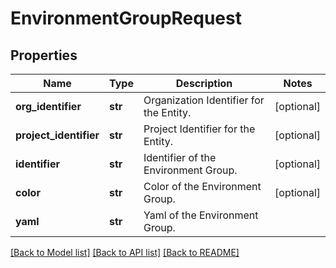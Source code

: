 # EnvironmentGroupRequest

## Properties
Name | Type | Description | Notes
------------ | ------------- | ------------- | -------------
**org_identifier** | **str** | Organization Identifier for the Entity. | [optional] 
**project_identifier** | **str** | Project Identifier for the Entity. | [optional] 
**identifier** | **str** | Identifier of the Environment Group. | [optional] 
**color** | **str** | Color of the Environment Group. | [optional] 
**yaml** | **str** | Yaml of the Environment Group. | 

[[Back to Model list]](../README.md#documentation-for-models) [[Back to API list]](../README.md#documentation-for-api-endpoints) [[Back to README]](../README.md)

